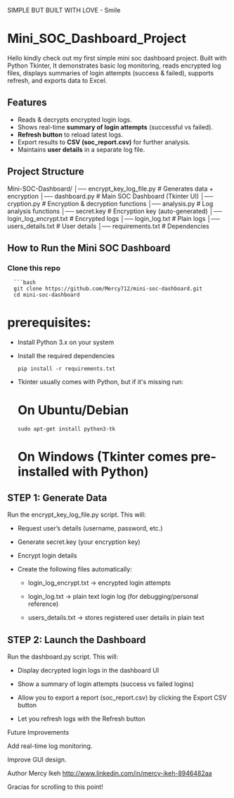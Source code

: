 SIMPLE BUT BUILT WITH LOVE - Smile

# Mini_SOC_Dashboard_Project
Hello kindly check out my first simple mini soc dashboard project.
Built with Python Tkinter, It demonstrates basic log monitoring, reads encrypted log files, displays summaries of login attempts (success & failed), supports refresh, and exports data to Excel.


## Features
- Reads & decrypts encrypted login logs.  
- Shows real-time **summary of login attempts** (successful vs failed).  
- **Refresh button** to reload latest logs.  
- Export results to **CSV (soc_report.csv)** for further analysis.  
- Maintains **user details** in a separate log file.  



## Project Structure

Mini-SOC-Dashboard/
│── encrypt_key_log_file.py   # Generates data + encryption
│── dashboard.py              # Main SOC Dashboard (Tkinter UI)
│── cryption.py               # Encryption & decryption functions
│── analysis.py               # Log analysis functions
│── secret.key                # Encryption key (auto-generated)
│── login_log_encrypt.txt     # Encrypted logs
│── login_log.txt             # Plain logs
│── users_details.txt         # User details
│── requirements.txt          # Dependencies





## How to Run the Mini SOC Dashboard
         
### Clone this repo
      ```bash
      git clone https://github.com/Mercy712/mini-soc-dashboard.git
      cd mini-soc-dashboard

# prerequisites:

* Install Python 3.x on your system
* Install the required dependencies

      pip install -r requirements.txt

* Tkinter usually comes with Python, but if it's missing run:
   # On Ubuntu/Debian
      sudo apt-get install python3-tk
   # On Windows  (Tkinter comes pre-installed with Python)


## STEP 1: Generate Data
Run the encrypt_key_log_file.py script. This will:

- Request user’s details (username, password, etc.)

- Generate secret.key (your encryption key)

- Encrypt login details

- Create the following files automatically:

   * login_log_encrypt.txt → encrypted login attempts

   * login_log.txt → plain text login log (for debugging/personal reference)

   * users_details.txt → stores registered user details in plain text
 


## STEP 2: Launch the Dashboard
Run the dashboard.py script. This will:

- Display decrypted login logs in the dashboard UI

- Show a summary of login attempts (success vs failed logins)

- Allow you to export a report (soc_report.csv) by clicking the Export CSV button

- Let you refresh logs with the Refresh button



Future Improvements

Add real-time log monitoring.

Improve GUI design.



Author
Mercy Ikeh
http://www.linkedin.com/in/mercy-ikeh-8946482aa

Gracias for scrolling to this point!

